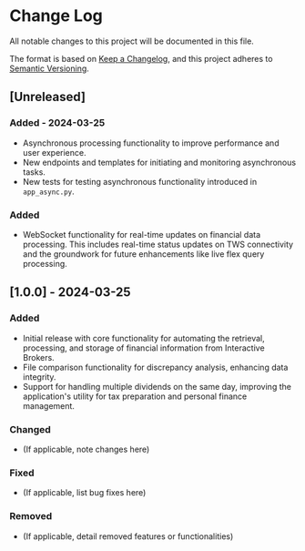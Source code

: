 # Change Log

All notable changes to this project will be documented in this file.

The format is based on [Keep a Changelog](https://keepachangelog.com/en/1.0.0/),
and this project adheres to [Semantic Versioning](https://semver.org/spec/v2.0.0.html).

## [Unreleased]

### Added - 2024-03-25

- Asynchronous processing functionality to improve performance and user experience.
- New endpoints and templates for initiating and monitoring asynchronous tasks.
- New tests for testing asynchronous functionality introduced in `app_async.py`.

### Added
- WebSocket functionality for real-time updates on financial data processing. This includes real-time status updates on TWS connectivity and the groundwork for future enhancements like live flex query processing.

## [1.0.0] - 2024-03-25

### Added
- Initial release with core functionality for automating the retrieval, processing, and storage of financial information from Interactive Brokers.
- File comparison functionality for discrepancy analysis, enhancing data integrity.
- Support for handling multiple dividends on the same day, improving the application's utility for tax preparation and personal finance management.

### Changed
- (If applicable, note changes here)

### Fixed
- (If applicable, list bug fixes here)

### Removed
- (If applicable, detail removed features or functionalities)
